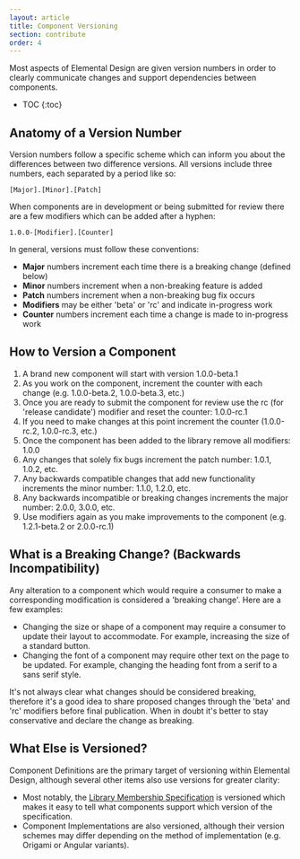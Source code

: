 ```yaml
---
layout: article
title: Component Versioning
section: contribute
order: 4
---
```


Most aspects of Elemental Design are given version numbers in order to clearly communicate changes and support dependencies between components.

* TOC
{:toc}

## Anatomy of a Version Number
Version numbers follow a specific scheme which can inform you about the differences between two difference versions. All versions include three numbers, each separated by a period like so:

`[Major].[Minor].[Patch]`

When components are in development or being submitted for review there are a few modifiers which can be added after a hyphen:

`1.0.0-[Modifier].[Counter]`

In general, versions must follow these conventions:

- **Major** numbers increment each time there is a breaking change (defined below)
- **Minor** numbers increment when a non-breaking feature is added
- **Patch** numbers increment when a non-breaking bug fix occurs
- **Modifiers** may be either 'beta' or 'rc' and indicate in-progress work
- **Counter** numbers increment each time a change is made to in-progress work

## How to Version a Component

1. A brand new component will start with version 1.0.0-beta.1
2. As you work on the component, increment the counter with each change (e.g. 1.0.0-beta.2, 1.0.0-beta.3, etc.)
3. Once you are ready to submit the component for review use the rc (for 'release candidate') modifier and reset the counter: 1.0.0-rc.1
4. If you need to make changes at this point increment the counter (1.0.0-rc.2, 1.0.0-rc.3, etc.)
5. Once the component has been added to the library remove all modifiers: 1.0.0
6. Any changes that solely fix bugs increment the patch number: 1.0.1, 1.0.2, etc.
7. Any backwards compatible changes that add new functionality increments the minor number: 1.1.0, 1.2.0, etc.
8. Any backwards incompatible or breaking changes increments the major number: 2.0.0, 3.0.0, etc.
9. Use modifiers again as you make improvements to the component (e.g. 1.2.1-beta.2 or 2.0.0-rc.1)

## What is a Breaking Change? (Backwards Incompatibility)
Any alteration to a component which would require a consumer to make a corresponding modification is considered a 'breaking change'. Here are a few examples:

- Changing the size or shape of a component may require a consumer to update their layout to accommodate. For example, increasing the size of a standard button.
- Changing the font of a component may require other text on the page to be updated. For example, changing the heading font from a serif to a sans serif style.

It's not always clear what changes should be considered breaking, therefore it's a good idea to share proposed changes through the 'beta' and 'rc' modifiers before final publication. When in doubt it's better to stay conservative and declare the change as breaking.

## What Else is Versioned?
Component Definitions are the primary target of versioning within Elemental Design, although several other items also use versions for greater clarity:

- Most notably, the [Library Membership Specification]({{site.baseurl}}/membership-spec) is versioned which makes it easy to tell what components support which version of the specification.
- Component Implementations are also versioned, although their version schemes may differ depending on the method of implementation (e.g. Origami or Angular variants).
